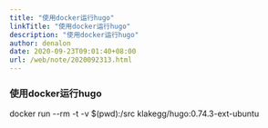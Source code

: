 ```yaml
---
title: "使用docker运行hugo"
linkTitle: "使用docker运行hugo"
description: "使用docker运行hugo"
author: denalon
date: 2020-09-23T09:01:40+08:00
url: /web/note/2020092313.html
---
```


### 使用docker运行hugo

docker run --rm -t   -v $(pwd):/src   klakegg/hugo:0.74.3-ext-ubuntu